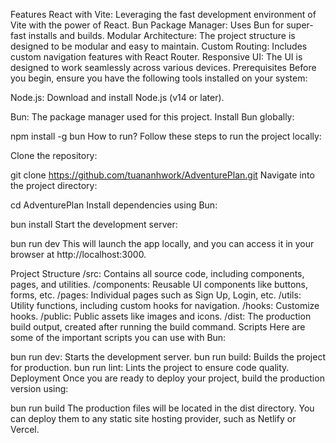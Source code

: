 Features
React with Vite: Leveraging the fast development environment of Vite with the power of React.
Bun Package Manager: Uses Bun for super-fast installs and builds.
Modular Architecture: The project structure is designed to be modular and easy to maintain.
Custom Routing: Includes custom navigation features with React Router.
Responsive UI: The UI is designed to work seamlessly across various devices.
Prerequisites
Before you begin, ensure you have the following tools installed on your system:

Node.js: Download and install Node.js (v14 or later).

Bun: The package manager used for this project. Install Bun globally:

npm install -g bun
How to run?
Follow these steps to run the project locally:

Clone the repository:

git clone https://github.com/tuananhwork/AdventurePlan.git
Navigate into the project directory:

cd AdventurePlan
Install dependencies using Bun:

bun install
Start the development server:

bun run dev
This will launch the app locally, and you can access it in your browser at http://localhost:3000.

Project Structure
/src: Contains all source code, including components, pages, and utilities.
/components: Reusable UI components like buttons, forms, etc.
/pages: Individual pages such as Sign Up, Login, etc.
/utils: Utility functions, including custom hooks for navigation.
/hooks: Customize hooks.
/public: Public assets like images and icons.
/dist: The production build output, created after running the build command.
Scripts
Here are some of the important scripts you can use with Bun:

bun run dev: Starts the development server.
bun run build: Builds the project for production.
bun run lint: Lints the project to ensure code quality.
Deployment
Once you are ready to deploy your project, build the production version using:

bun run build
The production files will be located in the dist directory. You can deploy them to any static site hosting provider, such as Netlify or Vercel.

